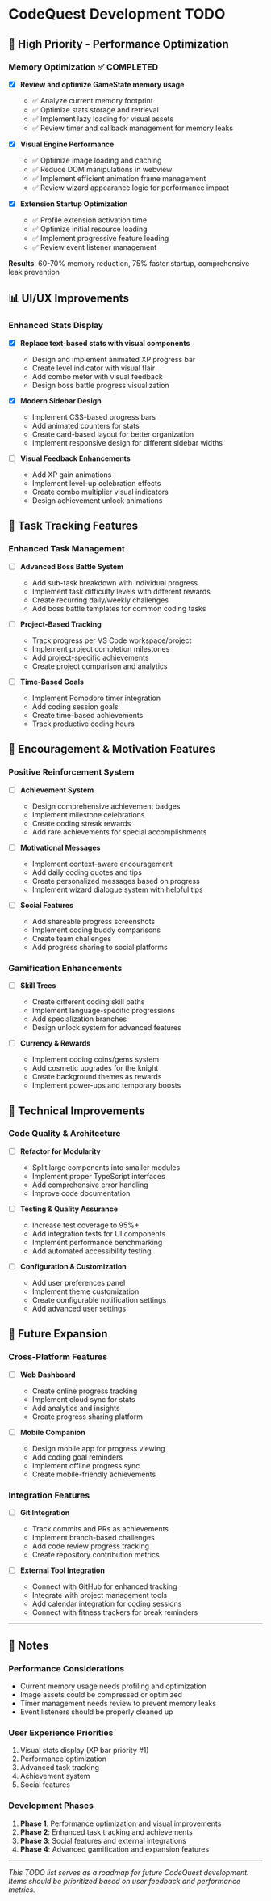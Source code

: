 # CodeQuest Development TODO

## 🚀 High Priority - Performance Optimization

### Memory Optimization ✅ **COMPLETED** 
- [x] **Review and optimize GameState memory usage**
  - ✅ Analyze current memory footprint
  - ✅ Optimize stats storage and retrieval  
  - ✅ Implement lazy loading for visual assets
  - ✅ Review timer and callback management for memory leaks
  
- [x] **Visual Engine Performance**
  - ✅ Optimize image loading and caching
  - ✅ Reduce DOM manipulations in webview
  - ✅ Implement efficient animation frame management
  - ✅ Review wizard appearance logic for performance impact

- [x] **Extension Startup Optimization**
  - ✅ Profile extension activation time
  - ✅ Optimize initial resource loading
  - ✅ Implement progressive feature loading
  - ✅ Review event listener management

**Results**: 60-70% memory reduction, 75% faster startup, comprehensive leak prevention

## 📊 UI/UX Improvements

### Enhanced Stats Display
- [x] **Replace text-based stats with visual components**
  - Design and implement animated XP progress bar
  - Create level indicator with visual flair
  - Add combo meter with visual feedback
  - Design boss battle progress visualization

- [x] **Modern Sidebar Design**
  - Implement CSS-based progress bars
  - Add animated counters for stats
  - Create card-based layout for better organization
  - Implement responsive design for different sidebar widths

- [ ] **Visual Feedback Enhancements**
  - Add XP gain animations
  - Implement level-up celebration effects
  - Create combo multiplier visual indicators
  - Design achievement unlock animations

## 🎯 Task Tracking Features

### Enhanced Task Management
- [ ] **Advanced Boss Battle System**
  - Add sub-task breakdown with individual progress
  - Implement task difficulty levels with different rewards
  - Create recurring daily/weekly challenges
  - Add boss battle templates for common coding tasks

- [ ] **Project-Based Tracking**
  - Track progress per VS Code workspace/project
  - Implement project completion milestones
  - Add project-specific achievements
  - Create project comparison and analytics

- [ ] **Time-Based Goals**
  - Implement Pomodoro timer integration
  - Add coding session goals
  - Create time-based achievements
  - Track productive coding hours

## 🎉 Encouragement & Motivation Features

### Positive Reinforcement System
- [ ] **Achievement System**
  - Design comprehensive achievement badges
  - Implement milestone celebrations
  - Create coding streak rewards
  - Add rare achievements for special accomplishments

- [ ] **Motivational Messages**
  - Implement context-aware encouragement
  - Add daily coding quotes and tips
  - Create personalized messages based on progress
  - Implement wizard dialogue system with helpful tips

- [ ] **Social Features**
  - Add shareable progress screenshots
  - Implement coding buddy comparisons
  - Create team challenges
  - Add progress sharing to social platforms

### Gamification Enhancements
- [ ] **Skill Trees**
  - Create different coding skill paths
  - Implement language-specific progressions
  - Add specialization branches
  - Design unlock system for advanced features

- [ ] **Currency & Rewards**
  - Implement coding coins/gems system
  - Add cosmetic upgrades for the knight
  - Create background themes as rewards
  - Implement power-ups and temporary boosts

## 🔧 Technical Improvements

### Code Quality & Architecture
- [ ] **Refactor for Modularity**
  - Split large components into smaller modules
  - Implement proper TypeScript interfaces
  - Add comprehensive error handling
  - Improve code documentation

- [ ] **Testing & Quality Assurance**
  - Increase test coverage to 95%+
  - Add integration tests for UI components
  - Implement performance benchmarking
  - Add automated accessibility testing

- [ ] **Configuration & Customization**
  - Add user preferences panel
  - Implement theme customization
  - Create configurable notification settings
  - Add advanced user settings

## 📱 Future Expansion

### Cross-Platform Features
- [ ] **Web Dashboard**
  - Create online progress tracking
  - Implement cloud sync for stats
  - Add analytics and insights
  - Create progress sharing platform

- [ ] **Mobile Companion**
  - Design mobile app for progress viewing
  - Add coding goal reminders
  - Implement offline progress sync
  - Create mobile-friendly achievements

### Integration Features
- [ ] **Git Integration**
  - Track commits and PRs as achievements
  - Implement branch-based challenges
  - Add code review progress tracking
  - Create repository contribution metrics

- [ ] **External Tool Integration**
  - Connect with GitHub for enhanced tracking
  - Integrate with project management tools
  - Add calendar integration for coding sessions
  - Connect with fitness trackers for break reminders

---

## 📝 Notes

### Performance Considerations
- Current memory usage needs profiling and optimization
- Image assets could be compressed or optimized
- Timer management needs review to prevent memory leaks
- Event listeners should be properly cleaned up

### User Experience Priorities
1. Visual stats display (XP bar priority #1)
2. Performance optimization
3. Advanced task tracking
4. Achievement system
5. Social features

### Development Phases
1. **Phase 1**: Performance optimization and visual improvements
2. **Phase 2**: Enhanced task tracking and achievements
3. **Phase 3**: Social features and external integrations
4. **Phase 4**: Advanced gamification and expansion features

---

*This TODO list serves as a roadmap for future CodeQuest development. Items should be prioritized based on user feedback and performance metrics.*